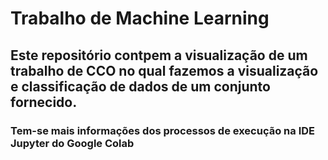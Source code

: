 # Trabalho de Machine Learning
## Este repositório contpem a visualização de um trabalho de CCO no qual fazemos a visualização e classificação de dados de um conjunto fornecido.
### Tem-se mais informações dos processos de execução na IDE Jupyter do Google Colab
